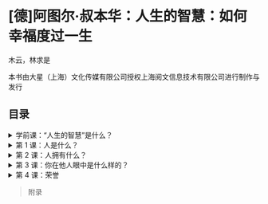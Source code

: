 <link href="../../css/style.css" rel="stylesheet" type="text/css" />

# [德]阿图尔·叔本华：人生的智慧：如何幸福度过一生

<span class="r">

木云，林求是

<!--
中信出版社
9787521701067
-->

本书由大星（上海）文化传媒有限公司授权上海阅文信息技术有限公司进行制作与发行

</span>

##  目录

<div class="pages">

<details markdown='1'><summary>学前课：“人生的智慧”是什么？</summary>

- [如何才能幸福地度过一生](Ⅳ/1/1.md)
- [想要幸福，你必须知道的三个终极真相](Ⅳ/1/2.md)
- [我与他人为什么不同？](Ⅳ/1/3.md)
- [痛苦面前，人人平等](Ⅳ/1/4.md)
- [不幸福只是因为你“感觉不幸福”](Ⅳ/1/5.md)
- [宁做健康的乞丐，不做病恹恹的国王](Ⅳ/1/6.md)
- [人生只需“量力而行”](Ⅳ/1/7.md)
- [财富带来幸福，也会打扰幸福](Ⅳ/1/8.md)

</details>
<details markdown='1'><summary>第 1 课：人是什么？</summary>

- [你的“幸福感”为何越来越少了？](Ⅳ/2/1.md)
- [任何事都不值得你牺牲健康去追求](Ⅳ/2/2.md)
- [乐观和美貌能让你更幸福](Ⅳ/2/3.md)
- [快乐的“死敌”——痛苦和无聊](Ⅳ/2/4.md)
- [人，要么孤独，要么庸俗](Ⅳ/2/5.md)
- [无聊成了口头禅，是因为无知](Ⅳ/2/6.md)
- [你可能根本没认清自己](Ⅳ/2/7.md)
- [没有真正的需求，就没有真正的乐趣](Ⅳ/2/8.md)
- [逃脱困住你生活的“活死人墓”](Ⅳ/2/9.md)
- [人生两大苦：物质匮乏，精神空虚](Ⅳ/2/10.md)
- [“智慧”越多越忧伤？](Ⅳ/2/11.md)
- [庸人测试](Ⅳ/2/12.md)

</details>
<details markdown='1'><summary>第 2 课：人拥有什么？</summary>

- [财富犹如海水，喝得越多越口渴](Ⅳ/3/1.md)
- [穷人比富人更易挥霍](Ⅳ/3/2.md)
- [人为什么不能太穷？](Ⅳ/3/3.md)
- [一贫如洗，也可以是你的优势](Ⅳ/3/4.md)

</details>
<details markdown='1'><summary>第 3 课：你在他人眼中是什么样的？</summary>

- [谎话为什么受欢迎？](Ⅳ/4/1.md)
- [别过于在意他人的眼光](Ⅳ/4/2.md)
- [拔掉引发痛苦的那根“肉刺”](Ⅳ/4/3.md)
- [不必“谦虚”，只管骄傲](Ⅳ/4/4.md)

</details>
<details markdown='1'><summary>第 4 课：荣誉</summary>

- [荣誉的本质](Ⅳ/5/1.md)
- [与华而不实的社会地位说再见](Ⅳ/5/2.md)
- [公民荣誉：人渴望被尊重](Ⅳ/5/3.md)
- [公职荣誉：要做就要做到最好](Ⅳ/5/4.md)
- [两性荣誉：男人征服世界，女人通过征服男人而赢得世界](Ⅳ/5/6.md)
- [门当户对才幸福](Ⅳ/5/7.md)
- [男性荣誉源于“集体荣誉”](Ⅳ/5/8.md)
- [骑士荣誉：小众的荣誉](Ⅳ/5/9.md)
- [最粗野的人永远“最正确”](Ⅳ/5/10.md)
- [让步你就输了吗？](Ⅳ/5/11.md)
- [“荣誉”对我们的可怕影响](Ⅳ/5/12.md)
- [遭受侮辱时，我们该怎么办？](Ⅳ/5/13.md)
- [名声：昙花一现还是永垂不朽？](Ⅳ/5/14.md)
- [唯有作品永垂不朽](Ⅳ/5/15.md)
- [学会欣赏自己，不要指望别人来“欣赏”你](Ⅳ/5/16.md)
- [名副其实还是浪得虚名？](Ⅳ/5/17.md)
- [真正的名声](Ⅳ/5/18.md)
- [什么样的人容易出名？](Ⅳ/5/19.md)
- [耐得住寂寞才担得起盛名](Ⅳ/5/20.md)

</details>

> 附录

</div>
